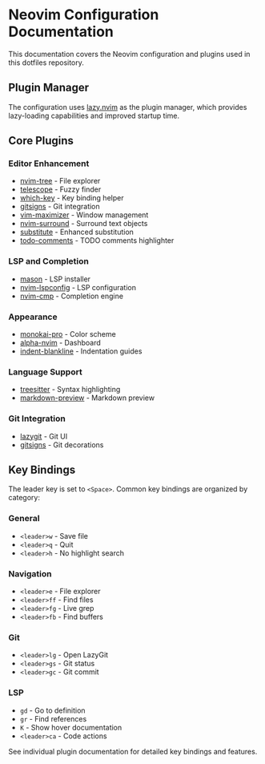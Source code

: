 # Neovim Configuration Documentation

This documentation covers the Neovim configuration and plugins used in this dotfiles repository.

## Plugin Manager

The configuration uses [lazy.nvim](https://github.com/folke/lazy.nvim) as the plugin manager, which provides lazy-loading capabilities and improved startup time.

## Core Plugins

### Editor Enhancement
- [nvim-tree](plugins/nvim-tree.md) - File explorer
- [telescope](plugins/telescope.md) - Fuzzy finder
- [which-key](plugins/which-key.md) - Key binding helper
- [gitsigns](plugins/gitsigns.md) - Git integration
- [vim-maximizer](plugins/vim-maximizer.md) - Window management
- [nvim-surround](plugins/nvim-surround.md) - Surround text objects
- [substitute](plugins/substitute.md) - Enhanced substitution
- [todo-comments](plugins/todo-comments.md) - TODO comments highlighter

### LSP and Completion
- [mason](plugins/mason.md) - LSP installer
- [nvim-lspconfig](plugins/nvim-lspconfig.md) - LSP configuration
- [nvim-cmp](plugins/nvim-cmp.md) - Completion engine

### Appearance
- [monokai-pro](plugins/monokai-pro.md) - Color scheme
- [alpha-nvim](plugins/alpha-nvim.md) - Dashboard
- [indent-blankline](plugins/indent-blankline.md) - Indentation guides

### Language Support
- [treesitter](plugins/treesitter.md) - Syntax highlighting
- [markdown-preview](plugins/markdown-preview.md) - Markdown preview

### Git Integration
- [lazygit](plugins/lazygit.md) - Git UI
- [gitsigns](plugins/gitsigns.md) - Git decorations

## Key Bindings

The leader key is set to `<Space>`. Common key bindings are organized by category:

### General
- `<leader>w` - Save file
- `<leader>q` - Quit
- `<leader>h` - No highlight search

### Navigation
- `<leader>e` - File explorer
- `<leader>ff` - Find files
- `<leader>fg` - Live grep
- `<leader>fb` - Find buffers

### Git
- `<leader>lg` - Open LazyGit
- `<leader>gs` - Git status
- `<leader>gc` - Git commit

### LSP
- `gd` - Go to definition
- `gr` - Find references
- `K` - Show hover documentation
- `<leader>ca` - Code actions

See individual plugin documentation for detailed key bindings and features. 